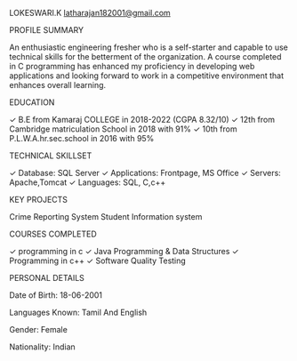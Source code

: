 LOKESWARI.K
latharajan182001@gmail.com


PROFILE SUMMARY

An enthusiastic engineering fresher who is a self-starter and capable to use technical skills for the betterment of the organization. A course completed in C programming has enhanced my proficiency in developing web applications and looking forward to work in a competitive environment that enhances overall learning.

EDUCATION

✓ B.E from Kamaraj COLLEGE in 2018-2022 (CGPA 8.32/10)
✓ 12th from Cambridge matriculation School in 2018 with 91%
✓ 10th from P.L.W.A.hr.sec.school in 2016 with 95%

TECHNICAL SKILLSET

✓ Database: SQL Server
✓ Applications: Frontpage, MS Office
✓ Servers: Apache,Tomcat
✓ Languages: SQL, C,c++

KEY PROJECTS

Crime Reporting System
Student Information system

COURSES COMPLETED

✓ programming in c
✓ Java Programming & Data Structures
✓ Programming in c++
✓ Software Quality Testing

PERSONAL DETAILS

Date of Birth: 18-06-2001

Languages Known: Tamil And English

Gender: Female

Nationality: Indian
